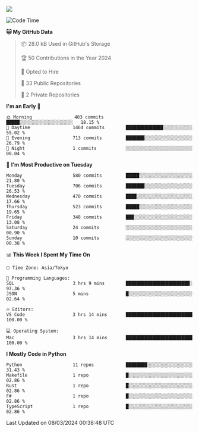 ![](https://komarev.com/ghpvc/?username=kitagawa-hr)

<!--START_SECTION:waka-->
![Code Time](http://img.shields.io/badge/Code%20Time-798%20hrs%2048%20mins-blue)

**🐱 My GitHub Data** 

> 📦 28.0 kB Used in GitHub's Storage 
 > 
> 🏆 50 Contributions in the Year 2024
 > 
> 💼 Opted to Hire
 > 
> 📜 33 Public Repositories 
 > 
> 🔑 2 Private Repositories 
 > 
**I'm an Early 🐤** 

```text
🌞 Morning                483 commits         █████░░░░░░░░░░░░░░░░░░░░   18.15 % 
🌆 Daytime                1464 commits        ██████████████░░░░░░░░░░░   55.02 % 
🌃 Evening                713 commits         ███████░░░░░░░░░░░░░░░░░░   26.79 % 
🌙 Night                  1 commits           ░░░░░░░░░░░░░░░░░░░░░░░░░   00.04 % 
```
📅 **I'm Most Productive on Tuesday** 

```text
Monday                   580 commits         █████░░░░░░░░░░░░░░░░░░░░   21.80 % 
Tuesday                  706 commits         ███████░░░░░░░░░░░░░░░░░░   26.53 % 
Wednesday                470 commits         ████░░░░░░░░░░░░░░░░░░░░░   17.66 % 
Thursday                 523 commits         █████░░░░░░░░░░░░░░░░░░░░   19.65 % 
Friday                   348 commits         ███░░░░░░░░░░░░░░░░░░░░░░   13.08 % 
Saturday                 24 commits          ░░░░░░░░░░░░░░░░░░░░░░░░░   00.90 % 
Sunday                   10 commits          ░░░░░░░░░░░░░░░░░░░░░░░░░   00.38 % 
```


📊 **This Week I Spent My Time On** 

```text
🕑︎ Time Zone: Asia/Tokyo

💬 Programming Languages: 
SQL                      3 hrs 9 mins        ████████████████████████░   97.36 % 
JSON                     5 mins              █░░░░░░░░░░░░░░░░░░░░░░░░   02.64 % 

🔥 Editors: 
VS Code                  3 hrs 14 mins       █████████████████████████   100.00 % 

💻 Operating System: 
Mac                      3 hrs 14 mins       █████████████████████████   100.00 % 
```

**I Mostly Code in Python** 

```text
Python                   11 repos            ████████░░░░░░░░░░░░░░░░░   31.43 % 
Makefile                 1 repo              █░░░░░░░░░░░░░░░░░░░░░░░░   02.86 % 
Rust                     1 repo              █░░░░░░░░░░░░░░░░░░░░░░░░   02.86 % 
F#                       1 repo              █░░░░░░░░░░░░░░░░░░░░░░░░   02.86 % 
TypeScript               1 repo              █░░░░░░░░░░░░░░░░░░░░░░░░   02.86 % 
```




 Last Updated on 08/03/2024 00:38:48 UTC
<!--END_SECTION:waka-->
